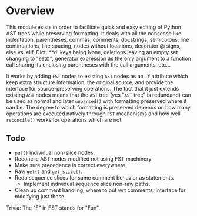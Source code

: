 # Overview

This module exists in order to facilitate quick and easy editing of Python AST trees while preserving formatting. It deals with all the nonsense like indentation, parentheses, commas, comments, docstrings, semicolons, line continuations, line spacing, nodes without locations, decorator @ signs, else vs. elif, Dict '**d' keys being None, deletions leaving an empty set changing to "set()", generator expression as the only argument to a function call sharing its enclosing parentheses with the call arguments, etc...

It works by adding `FST` nodes to existing `AST` nodes as an `.f` attribute which keep extra structure information, the original source, and provide the interface for source-preserving operations. The fact that it just extends existing `AST` nodes means that the `AST` tree (yes "`AST` tree" is redundand) can be used as normal and later `unparsed()` with formatting preserved where it can be. The degree to which formatting is preserved depends on how many operations are executed natively through `FST` mechanisms and how well `reconcile()` works for operations which are not.












## Todo

* `put()` individual non-slice nodes.
* Reconcile AST nodes modified not using FST machinery.
* Make sure precedence is correct everywhere.
* Raw `get()` and `get_slice()`.
* Redo sequence slices for same comment behavior as statements.
  * Implement individual sequence slice non-raw paths.
* Clean up comment handling, where to put wrt comments, interface for modifying just those.

Trivia: The "F" in FST stands for "Fun".

